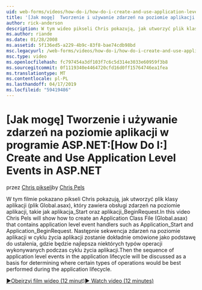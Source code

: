 ```yaml
---
uid: web-forms/videos/how-do-i/how-do-i-create-and-use-application-level-events-in-aspnet
title: '[Jak mogę]  Tworzenie i używanie zdarzeń na poziomie aplikacji w programie ASP.NET: | Dokumentacja firmy Microsoft'
author: rick-anderson
description: W tym wideo pikseli Chris pokazują, jak utworzyć plik klasy aplikacji (plik Global.asax), który zawiera procedury obsługi zdarzeń na poziomie aplikacji, takich jak Application_S...
ms.author: riande
ms.date: 01/28/2008
ms.assetid: 5f136ed5-a229-4b9c-83f8-bae74cdb98bd
msc.legacyurl: /web-forms/videos/how-do-i/how-do-i-create-and-use-application-level-events-in-aspnet
msc.type: video
ms.openlocfilehash: fc797454a3df103f7c6c5d314e3033e60959f3b8
ms.sourcegitcommit: 0f1119340e4464720cfd16d0ff15764746ea1fea
ms.translationtype: MT
ms.contentlocale: pl-PL
ms.lasthandoff: 04/17/2019
ms.locfileid: "59419486"
---
```

# <a name="how-do-i--create-and-use-application-level-events-in-aspnet"></a><span data-ttu-id="a0c9d-103">[Jak mogę]  Tworzenie i używanie zdarzeń na poziomie aplikacji w programie ASP.NET:</span><span class="sxs-lookup"><span data-stu-id="a0c9d-103">[How Do I:]  Create and Use Application Level Events in ASP.NET</span></span>

<span data-ttu-id="a0c9d-104">przez [Chris pikseli](https://twitter.com/chrispels)</span><span class="sxs-lookup"><span data-stu-id="a0c9d-104">by [Chris Pels](https://twitter.com/chrispels)</span></span>

<span data-ttu-id="a0c9d-105">W tym filmie pokazano pikseli Chris pokazują, jak utworzyć plik klasy aplikacji (plik Global.asax), który zawiera obsługi zdarzeń na poziomie aplikacji, takie jak aplikacja\_Start oraz aplikacji\_BeginRequest.</span><span class="sxs-lookup"><span data-stu-id="a0c9d-105">In this video Chris Pels will show how to create an Application Class File (Global.asax) that contains application level event handlers such as Application\_Start and Application\_BeginRequest.</span></span> <span data-ttu-id="a0c9d-106">Następnie sekwencja zdarzeń na poziomie aplikacji w cyklu życia aplikacji zostanie dokładnie omówione jako podstawę do ustalenia, gdzie będzie najlepsza niektórych typów operacji wykonywanych podczas cyklu życia aplikacji.</span><span class="sxs-lookup"><span data-stu-id="a0c9d-106">Then the sequence of application level events in the application lifecycle will be discussed as a basis for determining where certain types of operations would be best performed during the application lifecycle.</span></span>

[<span data-ttu-id="a0c9d-107">&#9654;Obejrzyj film wideo (12 minut)</span><span class="sxs-lookup"><span data-stu-id="a0c9d-107">&#9654; Watch video (12 minutes)</span></span>](https://channel9.msdn.com/Blogs/ASP-NET-Site-Videos/how-do-i-create-and-use-application-level-events-in-aspnet)
